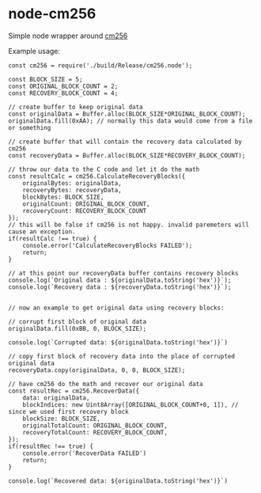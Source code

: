 # node-cm256
Simple node wrapper around [cm256](https://github.com/catid/cm256)

Example usage:

    const cm256 = require('./build/Release/cm256.node');

    const BLOCK_SIZE = 5;
    const ORIGINAL_BLOCK_COUNT = 2;
    const RECOVERY_BLOCK_COUNT = 4;

    // create buffer to keep original data
    const originalData = Buffer.alloc(BLOCK_SIZE*ORIGINAL_BLOCK_COUNT);
    originalData.fill(0xAA); // normally this data would come from a file or something

    // create buffer that will contain the recovery data calculated by cm256
    const recoveryData = Buffer.alloc(BLOCK_SIZE*RECOVERY_BLOCK_COUNT);

    // throw our data to the C code and let it do the math
    const resultCalc = cm256.CalculateRecoveryBlocks({
        originalBytes: originalData,
        recoveryBytes: recoveryData,
        blockBytes: BLOCK_SIZE,
        originalCount: ORIGINAL_BLOCK_COUNT,
        recoveryCount: RECOVERY_BLOCK_COUNT
    });
    // this will be false if cm256 is not happy. invalid paremeters will cause an exception.
    if(resultCalc !== true) {
        console.error('CalculateRecoveryBlocks FAILED');
        return;
    }

    // at this point our recoveryData buffer contains recovery blocks
    console.log(`Original data : ${originalData.toString('hex')}`);
    console.log(`Recovery data : ${recoveryData.toString('hex')}`);


    // now an example to get original data using recovery blocks:

    // corrupt first block of original data
    originalData.fill(0xBB, 0, BLOCK_SIZE);

    console.log(`Corrupted data: ${originalData.toString('hex')}`)

    // copy first block of recovery data into the place of corrupted original data
    recoveryData.copy(originalData, 0, 0, BLOCK_SIZE);

    // have cm256 do the math and recover our original data
    const resultRec = cm256.RecoverData({
        data: originalData,
        blockIndices: new Uint8Array([ORIGINAL_BLOCK_COUNT+0, 1]), // since we used first recovery block
        blockSize: BLOCK_SIZE,
        originalTotalCount: ORIGINAL_BLOCK_COUNT,
        recoveryTotalCount: RECOVERY_BLOCK_COUNT,
    });
    if(resultRec !== true) {
        console.error('RecoverData FAILED')
        return;
    }

    console.log(`Recovered data: ${originalData.toString('hex')}`)
